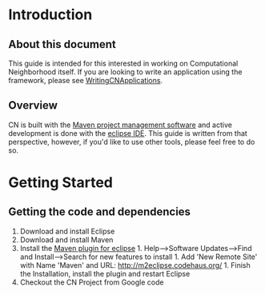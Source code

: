 # Introduction #
## About this document ##
This guide is intended for this interested in working on Computational Neighborhood itself.  If you are looking to write an application using the framework, please see [WritingCNApplications](WritingCNApplications.md).

## Overview ##
CN is built with the [Maven project management software](http://maven.apache.org/) and active development is done with the [eclipse IDE](http://eclipse.org).  This guide is written from that perspective, however, if you'd like to use other tools, please feel free to do so.

# Getting Started #
## Getting the code and dependencies ##
  1. Download and install Eclipse
  1. Download and install Maven
  1. Install the [Maven plugin for eclipse](http://maven.apache.org/eclipse-plugin.html)
    1. Help-->Software Updates-->Find and Install-->Search for new features to install
    1. Add 'New Remote Site' with Name 'Maven' and URL: http://m2eclipse.codehaus.org/
    1. Finish the Installation, install the plugin and restart Eclipse
  1. Checkout the CN Project from Google code